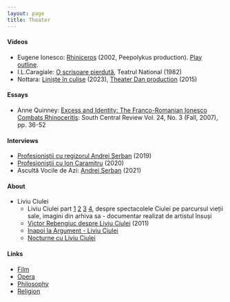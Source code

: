 ```yaml
---
layout: page
title: Theater
---
```


#### Videos
* Eugene Ionesco: [Rhiniceros](https://www.youtube.com/watch?v=jFmNG0lSQ2g) (2002, Peepolykus production). [Play outline](https://en.wikipedia.org/wiki/Rhinoceros_(play)).
* I.L.Caragiale: [O scrisoare pierdută](https://www.youtube.com/watch?v=vGpXOdgNa9s), Teatrul National (1982)
* Nottara: [Liniște în culise](https://www.nottara.ro/repertoriu/liniste-in-culise/) (2023), [Theater Dan production](https://www.youtube.com/watch?v=RmJWPGZp1-Y) (2015)

#### Essays
* Anne Quinney: [Excess and Identity: The Franco-Romanian Ionesco Combats Rhinoceritis](https://www.jstor.org/stable/40040007): South Central Review Vol. 24, No. 3 (Fall, 2007), pp. 36-52

#### Interviews
* [Profesioniştii cu regizorul Andrei Şerban](https://www.youtube.com/watch?v=ZkExNbsj7lg) (2019)
* [Profesioniştii cu Ion Caramitru](https://www.youtube.com/watch?v=Qy4dvRl3FNU) (2020)
* Ascultă Vocile de Azi: [Andrei Serban](https://www.youtube.com/watch?v=UrOtRH9c6gs&t=2607s) (2021)

#### About
* Liviu Ciulei
  * Liviu Ciulei part [1](https://www.youtube.com/watch?v=p5pZQSvMnmc) [2](https://www.youtube.com/watch?v=Puhvu-Ks9_Y) [3](https://www.youtube.com/watch?v=d9wwRb6Yjfg) [4](https://www.youtube.com/watch?v=ghGWHZSHiss), despre spectacolele Ciulei pe parcursul vieții sale, imagini din arhiva sa - documentar realizat de artistul însuși
  * [Victor Rebengiuc despre Liviu Ciulei](https://www.youtube.com/watch?v=X-YTN52kZEA) (2011)
  * [Inapoi la Argument - Liviu Ciulei](https://www.youtube.com/watch?v=HjCpIOhHa0w)
  * [Nocturne cu Liviu Ciulei](https://www.youtube.com/watch?v=jPlsAFeWC6E)

#### Links
* [Film](film.md)
* [Opera](opera.md)
* [Philosophy](philosophy.md)
* [Religion](religion.md)

